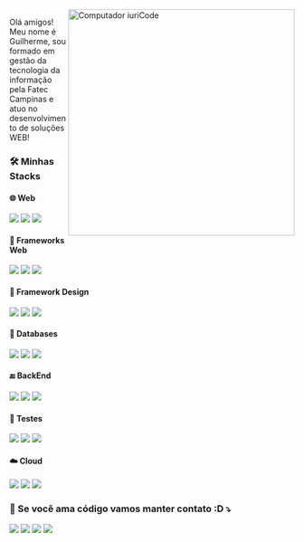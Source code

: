 <img src="https://raw.githubusercontent.com/MicaelliMedeiros/micaellimedeiros/master/image/computer-illustration.png" min-width="400px" max-width="400px" width="400px" align="right" alt="Computador iuriCode">
<p align="left"> 
   Olá amigos!<br>
   Meu nome é Guilherme, sou formado em gestão da tecnologia da informação pela Fatec Campinas e atuo no desenvolvimento de soluções WEB!<br>
</p>
<div>
<h3 align="left">
   <strong>🛠️ Minhas Stacks</strong>
</h3>
<h4 align="left">
   <strong>🌐 Web</strong>
</h4>
<div align="left">
   <img src="https://img.shields.io/badge/JavaScript-323330?style=for-the-badge&logo=javascript&logoColor=F7DF1E"/>
   <img src="https://img.shields.io/badge/HTML5-E34F26?style=for-the-badge&logo=html5&logoColor=white"/>
   <img src="https://img.shields.io/badge/CSS3-1572B6?style=for-the-badge&logo=css3&logoColor=white"/>
</div>
<h4 align="left">
   <strong>🧰 Frameworks Web</strong>
</h4>
<div align="left">
   <img src="https://img.shields.io/badge/React-20232A?style=for-the-badge&logo=react&logoColor=61DAFB"/>
   <img src="https://img.shields.io/badge/Vue.js-35495E?style=for-the-badge&logo=vuedotjs&logoColor=4FC08D"/>
   <img src="https://img.shields.io/badge/next.js-000000?style=for-the-badge&logo=nextdotjs&logoColor=white"/>
</div>
<h4 align="left">
   <strong>🎨 Framework Design</strong>
</h4>
<div align="left">
<img src="https://img.shields.io/badge/Material--UI-0081CB?style=for-the-badge&logo=material-ui&logoColor=white"/>
<img src="https://img.shields.io/badge/Tailwind_CSS-38B2AC?style=for-the-badge&logo=tailwind-css&logoColor=white"/>
<img src="https://img.shields.io/badge/Bootstrap-563D7C?style=for-the-badge&logo=bootstrap&logoColor=white"/>
<h4 align="left">
   <strong>📙 Databases</strong>
</h4>
<div align="left">
   <img src="https://img.shields.io/badge/MySQL-005C84?style=for-the-badge&logo=mysql&logoColor=white"/>
   <img src="https://img.shields.io/badge/MongoDB-4EA94B?style=for-the-badge&logo=mongodb&logoColor=white"/>
   <img src="https://img.shields.io/badge/PostgreSQL-316192?style=for-the-badge&logo=postgresql&logoColor=white"/>
</div>
<h4 align="left">
   <strong>🔚 BackEnd</strong>
</h4>
<div align="left">
<img src="https://img.shields.io/badge/Express.js-000000?style=for-the-badge&logo=express&logoColor=white"/>
<img src="https://img.shields.io/badge/Node.js-339933?style=for-the-badge&logo=nodedotjs&logoColor=white"/>
<img src="https://img.shields.io/badge/Flask-000000?style=for-the-badge&logo=flask&logoColor=white"/>
<h4 align="left">
   <strong>🧪 Testes</strong>
</h4>
<div align="left">
<img src="https://img.shields.io/badge/Selenium-43B02A?style=for-the-badge&logo=Selenium&logoColor=white"/>
<img src="https://img.shields.io/badge/Jest-C21325?style=for-the-badge&logo=jest&logoColor=white"/>
<img src="https://img.shields.io/badge/Cypress-17202C?style=for-the-badge&logo=cypress&logoColor=white"/>
<h4 align="left">
   <strong>☁️ Cloud</strong>
</h4>
<div align="left">
   <img src="https://img.shields.io/badge/Heroku-430098?style=for-the-badge&logo=heroku&logoColor=white"/>
   <img src="https://img.shields.io/badge/Amazon_AWS-FF9900?style=for-the-badge&logo=amazonaws&logoColor=white"/>
   <img src="https://img.shields.io/badge/Google_Cloud-4285F4?style=for-the-badge&logo=google-cloud&logoColor=white"/>
</div>
<h3 align="left">
   💌 Se você ama código vamos manter contato :D ⤵️
</h3>
<p align="left">
   <a href="mailto:gtmelati@gmail.com?Subject=Ei%20Guilherme%21&Body=Escreva%20aqui%20sua%20mensagem%20de%20contato..." alt="Gmail">
   <img src="https://img.shields.io/badge/-Gmail-FF0000?style=flat-square&labelColor=FF0000&logo=gmail&logoColor=white&link=" /></a>
   <a href="https://www.linkedin.com/in/guilherme-torres-melati-6ab69a190/" alt="Linkedin">
   <img src="https://img.shields.io/badge/-Linkedin-0e76a8?style=flat-square&logo=Linkedin&logoColor=white&link=" /></a>
   <a href="https://api.whatsapp.com/send?phone=5519987596434&text=Ei%20Guilherme%2C%20como%20vai%3F" alt="WhatsApp">
   <img src="https://img.shields.io/badge/-WhatsApp-25d366?style=flat-square&labelColor=25d366&logo=whatsapp&logoColor=white&link=https://api.whatsapp.com/send?phone=5519987596434&text=Ei%20Guilherme%2C%20como%20vai%3F"/></a>
   <a href="https://www.instagram.com/melati.nho/" alt="Instagram">
   <img src="https://img.shields.io/badge/-Instagram-DF0174?style=flat-square&labelColor=DF0174&logo=instagram&logoColor=white&link="/></a>
</p>
